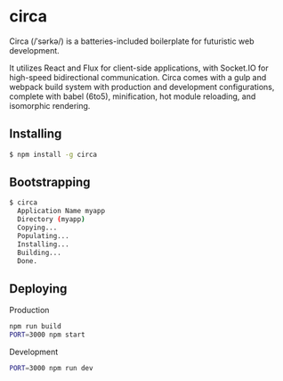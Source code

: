 # circa

Circa (/ˈsərkə/) is a batteries-included boilerplate for futuristic web development.

It utilizes React and Flux for client-side applications, with Socket.IO for high-speed bidirectional communication. Circa comes with a gulp and webpack build system with production and development configurations, complete with babel (6to5), minification, hot module reloading, and isomorphic rendering.

## Installing

```sh
$ npm install -g circa
```

## Bootstrapping

```sh
$ circa
  Application Name myapp
  Directory (myapp)
  Copying...
  Populating...
  Installing...
  Building...
  Done.
```

## Deploying

Production
```sh
npm run build
PORT=3000 npm start
```

Development
```sh
PORT=3000 npm run dev
```
